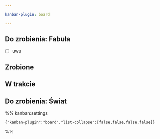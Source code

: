 ```yaml
---

kanban-plugin: board

---
```


## Do zrobienia: Fabuła

- [ ] uwu


## Zrobione



## W trakcie



## Do zrobienia: Świat





%% kanban:settings
```
{"kanban-plugin":"board","list-collapse":[false,false,false,false]}
```
%%